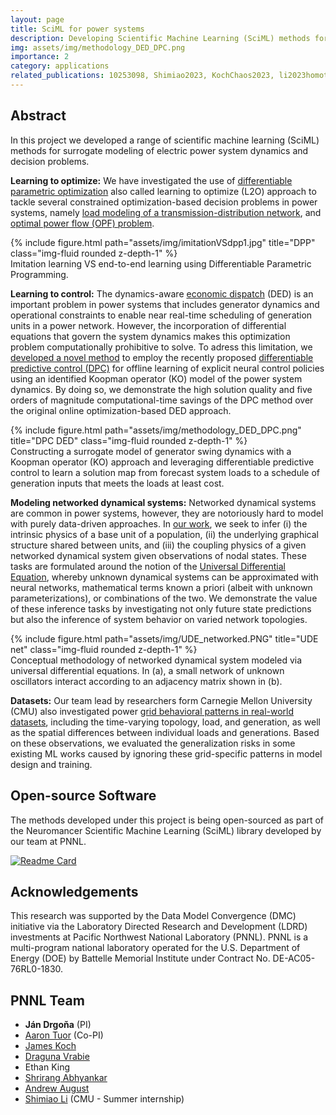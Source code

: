 ```yaml
---
layout: page
title: SciML for power systems
description: Developing Scientific Machine Learning (SciML) methods for power system applications.
img: assets/img/methodology_DED_DPC.png
importance: 2
category: applications
related_publications: 10253098, Shimiao2023, KochChaos2023, li2023homotopy, 9867379
---
```



## Abstract 

In this project we developed a range of scientific machine learning (SciML) 
methods for surrogate modeling of electric power system dynamics and decision problems.

**Learning to optimize:** We have investigated the use of [differentiable parametric optimization](https://github.com/pnnl/neuromancer/tree/master/examples/parametric_programming)
also called learning to optimize (L2O) approach to tackle several constrained optimization-based
decision problems in power systems, namely [load modeling of a transmission-distribution network](https://ieeexplore.ieee.org/document/10253098),
and [optimal power flow (OPF) problem](https://openreview.net/forum?id=GdimRqV_S7).


<div class="row">
    <div class="col-sm mt-3 mt-md-0">
        {% include figure.html path="assets/img/imitationVSdpp1.jpg" title="DPP" class="img-fluid rounded z-depth-1" %}
    </div>
</div>
<div class="caption">
    Imitation learning VS end-to-end learning using Differentiable Parametric Programming.
</div>


**Learning to control:** 
The dynamics-aware [economic dispatch](https://en.wikipedia.org/wiki/Merit_order) (DED)
is an important problem in power systems that includes
generator dynamics and operational constraints to enable near real-time scheduling of generation 
units in a power network. 
However, the incorporation of differential 
equations that govern the system dynamics makes this optimization problem computationally prohibitive to solve. 
To adress this limitation, we [developed a novel method](https://ieeexplore.ieee.org/abstract/document/9867379) 
to employ the recently proposed 
[differentiable predictive control (DPC)](https://www.sciencedirect.com/science/article/pii/S0959152422000981)
for offline learning of explicit neural control policies using an 
identified Koopman operator (KO) model of the power system dynamics. By doing so, we demonstrate the high solution 
quality and five orders of magnitude computational-time savings of the DPC method over the original online 
optimization-based DED approach.

<div class="row">
    <div class="col-sm mt-3 mt-md-0">
        {% include figure.html path="assets/img/methodology_DED_DPC.png" title="DPC DED" class="img-fluid rounded z-depth-1" %}
    </div>
</div>
<div class="caption">
    Constructing a surrogate model of generator swing dynamics with a Koopman operator (KO) approach and leveraging 
differentiable predictive control 
to learn a solution map from forecast system loads to a schedule of generation inputs that meets the loads at least cost.
</div>


**Modeling networked dynamical systems:** 
Networked dynamical systems are common in power systems, however, they are notoriously hard to model
with purely data-driven approaches.
In [our work](https://pubs.aip.org/aip/cha/article-abstract/33/2/023103/2875955/Structural-inference-of-networked-dynamical?redirectedFrom=fulltext), 
we seek to infer (i) the intrinsic physics of a base unit of a population, 
(ii) the underlying graphical structure shared between units, and (iii) the coupling physics of a given networked 
dynamical system given observations of nodal states. These tasks are formulated around the notion of the 
[Universal Differential Equation](https://arxiv.org/abs/2001.04385), 
whereby unknown dynamical systems can be approximated with neural networks, 
mathematical terms known a priori (albeit with unknown parameterizations), or combinations of the two. 
We demonstrate the value of these inference tasks by investigating not only future state predictions but 
also the inference of system behavior on varied network topologies. 

<div class="row">
    <div class="col-sm mt-3 mt-md-0">
        {% include figure.html path="assets/img/UDE_networked.PNG" title="UDE net" class="img-fluid rounded z-depth-1" %}
    </div>
</div>
<div class="caption">
   Conceptual methodology of networked dynamical system modeled via universal differential equations.
 In (a), a small network of unknown oscillators interact according to an adjacency matrix shown in (b).
</div>


**Datasets:** Our team lead by researchers form Carnegie Mellon University (CMU) also 
investigated power [grid behavioral patterns in real-world datasets](https://dl.acm.org/doi/10.1145/3599733.3600257), 
including the time-varying topology, 
 load, and generation, as well as the spatial differences between 
 individual loads and generations. Based on these observations, we evaluated the generalization 
 risks in some existing ML works caused by ignoring these grid-specific patterns in model design and training.


## Open-source Software 

The methods developed under this project is being open-sourced 
as part of the Neuromancer Scientific Machine Learning (SciML) library developed by our team at PNNL.

[![Readme Card](https://github-readme-stats.vercel.app/api/pin/?username=pnnl&repo=neuromancer)](https://github.com/pnnl/neuromancer)


## Acknowledgements
This research was supported by the Data Model Convergence (DMC) initiative via 
the Laboratory Directed Research and Development (LDRD) investments at Pacific Northwest National Laboratory (PNNL).
PNNL is a multi-program national laboratory operated for the U.S. Department of Energy (DOE) by 
Battelle Memorial Institute under Contract No. DE-AC05-76RL0-1830.

## PNNL Team
- **Ján Drgoňa** (PI)
- [Aaron Tuor](https://www.linkedin.com/in/aarontuor/) (Co-PI)
- [James Koch](https://www.linkedin.com/in/james-koch-5285a87a/)
- [Draguna Vrabie](https://www.pnnl.gov/people/draguna-vrabie-phd) 
- Ethan King
- [Shrirang Abhyankar](https://www.linkedin.com/in/shrirang-abhyankar-59018144/)
- [Andrew August](https://www.linkedin.com/in/andrew-august/)
- [Shimiao Li](https://www.linkedin.com/in/shimiao-li-305512226/) (CMU - Summer internship)



